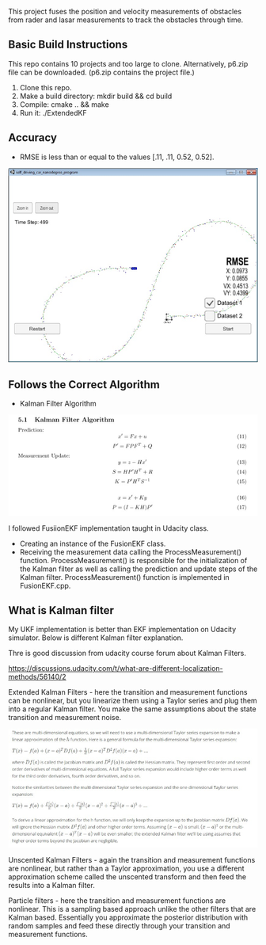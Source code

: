 This project fuses the position and velocity measurements of obstacles from rader and lasar measurements to track the obstacles through time.  

[//]: # (Image References)

[image1]: ./resources/kf_algorithm.jpg 
[image2]: ./resources/test.jpg 
[image3]: ./resources/jacobian.jpg 



## Basic Build Instructions

This repo contains 10 projects and too large to clone. 
Alternatively, p6.zip file can be downloaded. 
(p6.zip contains the project file.)  

1. Clone this repo.
2. Make a build directory: mkdir build && cd build
3. Compile: cmake .. && make
4. Run it: ./ExtendedKF




## Accuracy

- RMSE is less than or equal to the values [.11, .11, 0.52, 0.52].

![alt text][image2]


## Follows the Correct Algorithm


- Kalman Filter Algorithm 

![alt text][image1]


I followed FusiionEKF implementation taught in Udacity class. 

- Creating an instance of the FusionEKF class.
- Receiving the measurement data calling the ProcessMeasurement() function. ProcessMeasurement() is responsible for the initialization of the Kalman filter as well as calling the prediction and update steps of the Kalman filter. ProcessMeasurement() function is implemented in FusionEKF.cpp.

## What is Kalman filter 

My UKF implementation is better than EKF implementation on Udacity simulator. Below is different Kalman filter explanation.

Thre is good discussion from udacity course forum about Kalman Filters. 

https://discussions.udacity.com/t/what-are-different-localization-methods/56140/2


Extended Kalman Filters - here the transition and measurement functions can be nonlinear, but you linearize them using a Taylor series and plug them into a regular Kalman filter. You make the same assumptions about the state transition and measurement noise.

![alt text][image3]


Unscented Kalman Filters - again the transition and measurement functions are nonlinear, but rather than a Taylor approximation, you use a different approximation scheme called the unscented transform and then feed the results into a Kalman filter.


Particle filters - here the transition and measurement functions are nonlinear. This is a sampling based approach unlike the other filters that are Kalman based. Essentially you approximate the posterior distribution with random samples and feed these directly through your transition and measurement functions.
